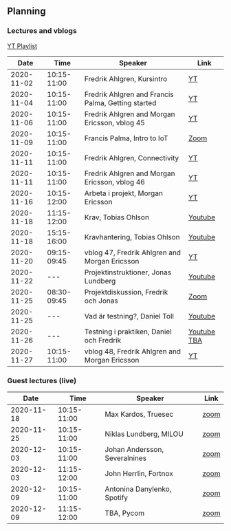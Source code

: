 ## Planning


### Lectures and vblogs

[YT Playlist](https://www.youtube.com/playlist?list=PL70wNv4dBdJzS599hgky6oMcVWWjKcLnW)

| Date        | Time 		| Speaker | Link |
| ---         |  --- 		| ---     |---   |
| 2020-11-02  | 10:15-11:00 | Fredrik Ahlgren, Kursintro| [YT](https://youtu.be/vHUfvAV33SQ) |
| 2020-11-04  | 10:15-11:00 | Fredrik Ahlgren and Francis Palma, Getting started | [YT](https://youtu.be/1i5fSXpg6rQ) |
| 2020-11-06  | 10:15-11:00 | Fredrik Ahlgren and Morgan Ericsson, vblog 45 | [YT](https://youtu.be/-bP9hoArxgo) |
| 2020-11-09  | 10:15-11:00 | Francis Palma, Intro to IoT | [Zoom](404) |
| 2020-11-11  | 10:15-11:00 | Fredrik Ahlgren, Connectivity | [YT](https://youtu.be/MZbPvDoEzxc) |
| 2020-11-11  | 10:15-11:00 | Fredrik Ahlgren and Morgan Ericsson, vblog 46 | [YT](https://youtu.be/uphwOPJPKjg) |
| 2020-11-16  | 10:15-12:00 | Arbeta i projekt, Morgan Ericsson | [YT](https://youtu.be/EFi5w5M_vPI) |
| 2020-11-18  | 11:15-12:00 | Krav, Tobias Ohlson | [Youtube](https://youtu.be/0S_EyHF3x6I) |
| 2020-11-18  | 15:15-16:00 | Kravhantering, Tobias Ohlson | [Youtube](https://youtu.be/mrdqzSp-PsM) |
| 2020-11-20  | 09:15-09:45 | vblog 47, Fredrik Ahlgren and Morgan Ericsson | [YT](https://youtu.be/pIwS9dqJDBM) |
| 2020-11-22  | --- | Projektinstruktioner, Jonas Lundberg | [Youtube](https://youtu.be/bKp3BKQK9FE) |
| 2020-11-25  | 08:30-09:45 | Projektdiskussion, Fredrik och Jonas | [Zoom](https://lnu-se.zoom.us/j/6466400631) |
| 2020-11-25  | --- | Vad är testning?, Daniel Toll | [Youtube](https://youtu.be/MrRaXrOOF9Y) |
| 2020-11-26  | --- | Testning i praktiken, Daniel och Fredrik | [Youtube TBA]() |
| 2020-11-27  | 10:15-11:00 | vblog 48, Fredrik Ahlgren and Morgan Ericsson | [YT](https://youtu.be/JCzbjxyOZvg) |



### Guest lectures (live)

| Date        | Time 		| Speaker | Link |
| ---         |  --- 		| ---     |---   |
| 2020-11-18  | 10:15-11:00 | Max Kardos, Truesec | [zoom](https://lnu-se.zoom.us/j/6466400631) |
| 2020-11-25  | 10:15-11:00 | Niklas Lundberg, MILOU | [zoom](https://lnu-se.zoom.us/j/6466400631) |
| 2020-12-03  | 10:15-11:00 | Johan Andersson, Severalnines | [zoom](https://lnu-se.zoom.us/j/6466400631) |
| 2020-12-03  | 11:15-12:00 | John Herrlin, Fortnox | [zoom](https://lnu-se.zoom.us/j/6466400631) |
| 2020-12-09  | 10:15-11:00 | Antonina Danylenko, Spotify | [zoom](https://lnu-se.zoom.us/j/6466400631) |
| 2020-12-09  | 11:15-12:00 | TBA, Pycom | [zoom](https://lnu-se.zoom.us/j/6466400631) |
